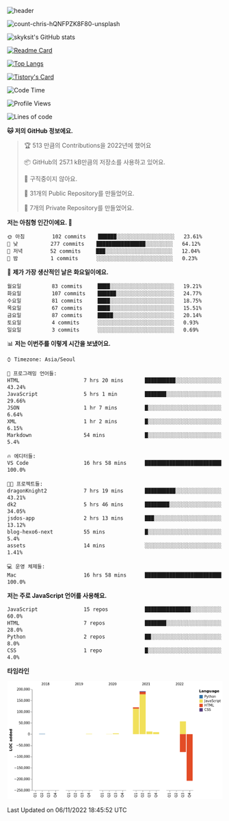 <!-- Header -->
![header](https://capsule-render.vercel.app/api?type=waving&color=auto&text=Hi%20there👋&textBg=true&animation=twinkling&fontSize=40)

<!-- title image -->
![count-chris-hQNFPZK8F80-unsplash](https://user-images.githubusercontent.com/20593462/186829883-69329c21-f07c-49b2-a545-bfd851b7c943.jpg)

<!-- github stats -->
![skyksit's GitHub stats](https://github-readme-stats.vercel.app/api?username=skyksit&show_icons=true&theme=radical)

[![Readme Card](https://github-readme-stats.vercel.app/api/pin/?username=skyksit&repo=react-native-todo-app-tdd&theme=radical)](https://github.com/skyksit/react-native-todo-app-tdd)

[![Top Langs](https://github-readme-stats.vercel.app/api/top-langs/?username=skyksit&layout=compact&theme=radical)](https://github.com/skyksit/)

[![Tistory's Card](https://github-readme-tistory-card.vercel.app/api/badge?name=skyksit&theme=kakao)](https://github.com/skyksit/)

<!--START_SECTION:waka-->
![Code Time](http://img.shields.io/badge/Code%20Time-51%20hrs%2039%20mins-blue)

![Profile Views](http://img.shields.io/badge/Profile%20Views-1-blue)

![Lines of code](https://img.shields.io/badge/%EC%A0%80%EB%8A%94%20%EC%97%AC%ED%83%9C%EA%B9%8C%EC%A7%80%20-109%20Thousand%20%EC%A4%84%EC%9D%98%20%EC%BD%94%EB%93%9C%EB%A5%BC%20%EC%9E%91%EC%84%B1%ED%96%88%EC%96%B4%EC%9A%94.-blue)

**🐱 저의 GitHub 정보에요.** 

> 🏆 513 만큼의 Contributions을 2022년에 했어요
 > 
> 📦 GitHub의 257.1 kB만큼의 저장소를 사용하고 있어요. 
 > 
> 🚫 구직중이지 않아요.
 > 
> 📜 31개의 Public Repository를 만들었어요. 
 > 
> 🔑 7개의 Private Repository를 만들었어요.  
 > 
**저는 아침형 인간이에요. 🐤** 

```text
🌞 아침         102 commits    ██████░░░░░░░░░░░░░░░░░░░   23.61% 
🌆 낮　         277 commits    ████████████████░░░░░░░░░   64.12% 
🌃 저녁         52 commits     ███░░░░░░░░░░░░░░░░░░░░░░   12.04% 
🌙 밤　         1 commits      ░░░░░░░░░░░░░░░░░░░░░░░░░   0.23%

```
📅 **제가 가장 생산적인 날은 화요일이에요.** 

```text
월요일          83 commits     ████░░░░░░░░░░░░░░░░░░░░░   19.21% 
화요일          107 commits    ██████░░░░░░░░░░░░░░░░░░░   24.77% 
수요일          81 commits     ████░░░░░░░░░░░░░░░░░░░░░   18.75% 
목요일          67 commits     ████░░░░░░░░░░░░░░░░░░░░░   15.51% 
금요일          87 commits     █████░░░░░░░░░░░░░░░░░░░░   20.14% 
토요일          4 commits      ░░░░░░░░░░░░░░░░░░░░░░░░░   0.93% 
일요일          3 commits      ░░░░░░░░░░░░░░░░░░░░░░░░░   0.69%

```


📊 **저는 이번주를 이렇게 시간을 보냈어요.** 

```text
⌚︎ Timezone: Asia/Seoul

💬 프로그래밍 언어들: 
HTML                     7 hrs 20 mins       ██████████░░░░░░░░░░░░░░░   43.24% 
JavaScript               5 hrs 1 min         ███████░░░░░░░░░░░░░░░░░░   29.66% 
JSON                     1 hr 7 mins         █░░░░░░░░░░░░░░░░░░░░░░░░   6.64% 
XML                      1 hr 2 mins         █░░░░░░░░░░░░░░░░░░░░░░░░   6.15% 
Markdown                 54 mins             █░░░░░░░░░░░░░░░░░░░░░░░░   5.4%

🔥 에디터들: 
VS Code                  16 hrs 58 mins      █████████████████████████   100.0%

🐱‍💻 프로젝트들: 
dragonKnight2            7 hrs 19 mins       ██████████░░░░░░░░░░░░░░░   43.21% 
dk2                      5 hrs 46 mins       ████████░░░░░░░░░░░░░░░░░   34.05% 
jsdos-app                2 hrs 13 mins       ███░░░░░░░░░░░░░░░░░░░░░░   13.12% 
blog-hexo6-next          55 mins             █░░░░░░░░░░░░░░░░░░░░░░░░   5.4% 
assets                   14 mins             ░░░░░░░░░░░░░░░░░░░░░░░░░   1.41%

💻 운영 체제들: 
Mac                      16 hrs 58 mins      █████████████████████████   100.0%

```

**저는 주로 JavaScript 언어를 사용해요.** 

```text
JavaScript               15 repos            ███████████████░░░░░░░░░░   60.0% 
HTML                     7 repos             ███████░░░░░░░░░░░░░░░░░░   28.0% 
Python                   2 repos             ██░░░░░░░░░░░░░░░░░░░░░░░   8.0% 
CSS                      1 repo              █░░░░░░░░░░░░░░░░░░░░░░░░   4.0%

```


**타임라인**

![Chart not found](https://raw.githubusercontent.com/skyksit/skyksit/main/charts/bar_graph.png) 


 Last Updated on 06/11/2022 18:45:52 UTC
<!--END_SECTION:waka-->

<!--
**skyksit/skyksit** is a ✨ _special_ ✨ repository because its `README.md` (this file) appears on your GitHub profile.

Here are some ideas to get you started:

- 🔭 I’m currently working on ...
- 🌱 I’m currently learning ...
- 👯 I’m looking to collaborate on ...
- 🤔 I’m looking for help with ...
- 💬 Ask me about ...
- 📫 How to reach me: ...
- 😄 Pronouns: ...
- ⚡ Fun fact: ...
-->
